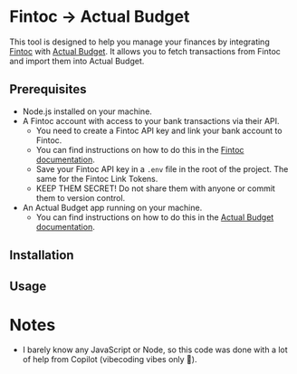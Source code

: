 # Fintoc -> Actual Budget

This tool is designed to help you manage your finances by integrating [Fintoc](https://fintoc.com/) with [Actual Budget](https://actualbudget.org). It allows you to fetch transactions from Fintoc and import them into Actual Budget.

## Prerequisites
- Node.js installed on your machine.
- A Fintoc account with access to your bank transactions via their API.
  - You need to create a Fintoc API key and link your bank account to Fintoc.
  - You can find instructions on how to do this in the [Fintoc documentation](https://docs.fintoc.com/).
  - Save your Fintoc API key in a `.env` file in the root of the project. The same for the Fintoc Link Tokens.
  - KEEP THEM SECRET! Do not share them with anyone or commit them to version control.
- An Actual Budget app running on your machine.
  - You can find instructions on how to do this in the [Actual Budget documentation](https://actualbudget.org/docs/).

## Installation

## Usage


# Notes
- I barely know any JavaScript or Node, so this code was done with a lot of help from Copilot (vibecoding vibes only 🤙).
